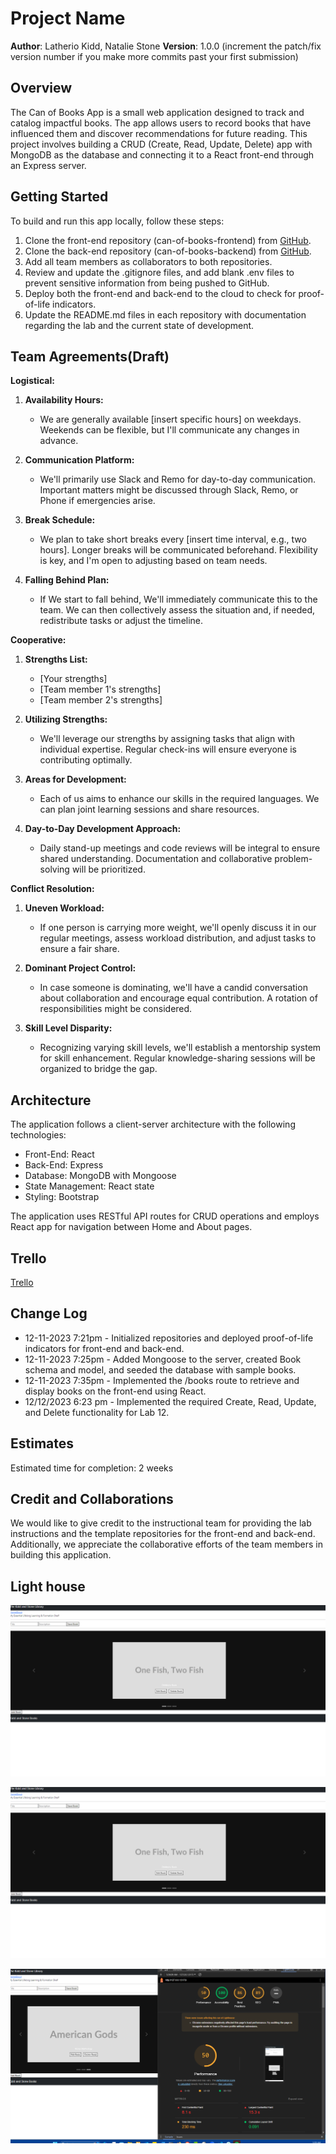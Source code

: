 # Project Name

**Author**: Latherio Kidd, Natalie Stone
**Version**: 1.0.0 (increment the patch/fix version number if you make more commits past your first submission)

## Overview

The Can of Books App is a small web application designed to track and catalog impactful books. The app allows users to record books that have influenced them and discover recommendations for future reading. This project involves building a CRUD (Create, Read, Update, Delete) app with MongoDB as the database and connecting it to a React front-end through an Express server.

## Getting Started

To build and run this app locally, follow these steps:

1. Clone the front-end repository (can-of-books-frontend) from [GitHub](https://github.com/AgateHunter/can-of-books-frontend.git).
2. Clone the back-end repository (can-of-books-backend) from [GitHub](https://github.com/LatherioK0818/can-of-books-backend.git).
3. Add all team members as collaborators to both repositories.
4. Review and update the .gitignore files, and add blank .env files to prevent sensitive information from being pushed to GitHub.
5. Deploy both the front-end and back-end to the cloud to check for proof-of-life indicators.
6. Update the README.md files in each repository with documentation regarding the lab and the current state of development.

## Team Agreements(Draft)

**Logistical:**

1. **Availability Hours:**
   - We are generally available [insert specific hours] on weekdays. Weekends can be flexible, but I'll communicate any changes in advance.

2. **Communication Platform:**
   - We'll primarily use Slack and Remo for day-to-day communication. Important matters might be discussed through Slack, Remo, or Phone if emergencies arise.

3. **Break Schedule:**
   - We plan to take short breaks every [insert time interval, e.g., two hours]. Longer breaks will be communicated beforehand. Flexibility is key, and I'm open to adjusting based on team needs.

4. **Falling Behind Plan:**
   - If We start to fall behind, We'll immediately communicate this to the team. We can then collectively assess the situation and, if needed, redistribute tasks or adjust the timeline.

**Cooperative:**

1. **Strengths List:**
   - [Your strengths]
   - [Team member 1's strengths]
   - [Team member 2's strengths]

2. **Utilizing Strengths:**
   - We'll leverage our strengths by assigning tasks that align with individual expertise. Regular check-ins will ensure everyone is contributing optimally.

3. **Areas for Development:**
   - Each of us aims to enhance our skills in the required languages. We can plan joint learning sessions and share resources.

4. **Day-to-Day Development Approach:**

   - Daily stand-up meetings and code reviews will be integral to ensure shared understanding. Documentation and collaborative problem-solving will be prioritized.

**Conflict Resolution:**

1. **Uneven Workload:**
   - If one person is carrying more weight, we'll openly discuss it in our regular meetings, assess workload distribution, and adjust tasks to ensure a fair share.

2. **Dominant Project Control:**
   - In case someone is dominating, we'll have a candid conversation about collaboration and encourage equal contribution. A rotation of responsibilities might be considered.

3. **Skill Level Disparity:**

   - Recognizing varying skill levels, we'll establish a mentorship system for skill enhancement. Regular knowledge-sharing sessions will be organized to bridge the gap.

## Architecture

The application follows a client-server architecture with the following technologies:

- Front-End: React
- Back-End: Express
- Database: MongoDB with Mongoose
- State Management: React state
- Styling: Bootstrap

The application uses RESTful API routes for CRUD operations and employs React app for navigation between Home and About pages.

## Trello

[Trello](https://trello.com/b/DUNDdgG0/can-of-books)

## Change Log

- 12-11-2023 7:21pm - Initialized repositories and deployed proof-of-life indicators for front-end and back-end.
- 12-11-2023 7:25pm - Added Mongoose to the server, created Book schema and model, and seeded the database with sample books.
- 12-11-2023 7:35pm - Implemented the /books route to retrieve and display books on the front-end using React.
- 12/12/2023 6:23 pm - Implemented the required  Create, Read, Update, and Delete functionality for Lab 12.

## Estimates

Estimated time for completion: 2 weeks

## Credit and Collaborations

We would like to give credit to the instructional team for providing the lab instructions and the template repositories for the front-end and back-end. Additionally, we appreciate the collaborative efforts of the team members in building this application.

## Light house

![Alt text](image.png)

![Alt text](image.png)

![Alt text](image-1.png)